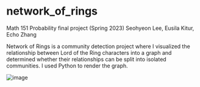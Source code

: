 # network_of_rings
Math 151 Probability final project (Spring 2023) 
Seohyeon Lee, Eusila Kitur, Echo Zhang

Network of Rings is a community detection project where I visualized the relationship between Lord of the Ring characters into a graph and determined whether their relationships can be split into isolated communities. I used Python to render the graph.

![image](https://github.com/seohyeon-lee-2025/network_of_rings/assets/96499556/7dbaa4f5-fb86-468d-9472-9bd4732c6a4d)

